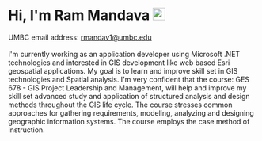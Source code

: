 # Hi, I'm Ram Mandava <img src="https://media.giphy.com/media/hvRJCLFzcasrR4ia7z/giphy.gif" width="25px">

UMBC email address: rmandav1@umbc.edu
<br>
<br>
I'm currently working as an application developer using Microsoft .NET technologies and interested in GIS development like web based Esri geospatial applications. My goal is to learn and improve skill set in GIS technologies and Spatial analysis. I'm very confident that the course: GES 678 - GIS Project Leadership and Management, will help and improve my skill set advanced study and application of structured analysis and design methods throughout the GIS life cycle. The course stresses common approaches for gathering requirements, modeling, analyzing and designing geographic information systems. The course employs the case method of instruction.
